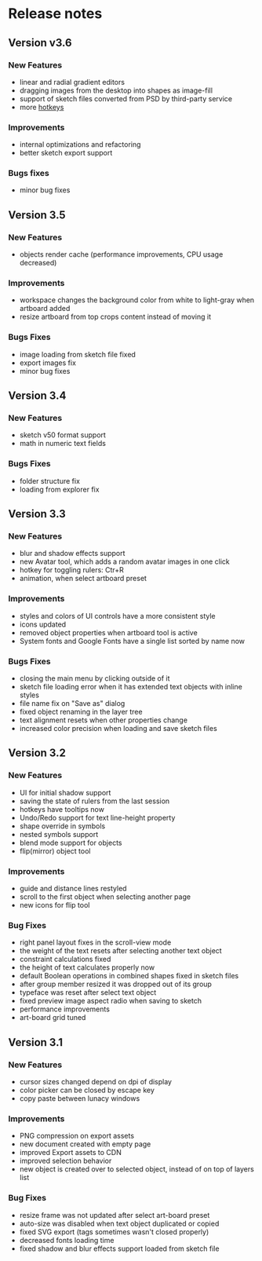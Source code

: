 # Release notes

## Version v3.6

### **New Features**

- linear and radial gradient editors
- dragging images from the desktop into shapes as image-fill
- support of sketch files converted from PSD by third-party service
- more [hotkeys](/man/hot-keys)

### **Improvements**

- internal optimizations and refactoring
- better sketch export support

### **Bugs fixes**

- minor bug fixes


## Version 3.5

### **New Features**

- objects render cache (performance improvements, CPU usage decreased)

### **Improvements**

- workspace changes the background color from white to light-gray when artboard added
- resize artboard from top crops content instead of moving it

### **Bugs Fixes**

- image loading from sketch file fixed
- export images fix
- minor bug fixes

## Version 3.4

### **New Features**

- sketch v50 format support
- math in numeric text fields

### **Bugs Fixes**

- folder structure fix
- loading from explorer fix

## Version 3.3

### **New Features**

- blur and shadow effects support
- new Avatar tool, which adds a random avatar images in one click
- hotkey for toggling rulers: Ctr+R
- animation, when select artboard preset

### **Improvements**

- styles and colors of UI controls have a more consistent style
- icons updated
- removed object properties when artboard tool is active
- System fonts and Google Fonts have a single list sorted by name now

### **Bugs Fixes**

- closing the main menu by clicking outside of it
- sketch file loading error when it has extended text objects with inline styles
- file name fix on "Save as" dialog
- fixed object renaming in the layer tree
- text alignment resets when other properties change
- increased color precision when loading and save sketch files

## Version 3.2

### **New Features**

- UI for initial shadow support
- saving the state of rulers from the last session
- hotkeys have tooltips now
- Undo/Redo support for text line-height property
- shape override in symbols
- nested symbols support
- blend mode support for objects
- flip(mirror) object tool

### **Improvements**

- guide and distance lines restyled
- scroll to the first object when selecting another page
- new icons for flip tool

### **Bug Fixes**

- right panel layout fixes in the scroll-view mode
- the weight of the text resets after selecting another text object
- constraint calculations fixed
- the height of text calculates properly now
- default Boolean operations in combined shapes fixed in sketch files 
- after group member resized it was dropped out of its group
- typeface was reset after select text object
- fixed preview image aspect radio when saving to sketch
- performance improvements
- art-board grid tuned

## Version 3.1

### **New Features**

- cursor sizes changed depend on dpi of display
- color picker can be closed by escape key
- copy paste between lunacy windows

### **Improvements**

- PNG compression on export assets
- new document created with empty page
- improved Export assets to CDN
- improved selection behavior
- new object is created over to selected object, instead of on top of layers list

### **Bug Fixes**

- resize frame was not updated after select art-board preset
- auto-size was disabled when text object duplicated or copied
- fixed SVG export (tags sometimes wasn't closed properly)
- decreased fonts loading time
- fixed shadow and blur effects support loaded from sketch file
